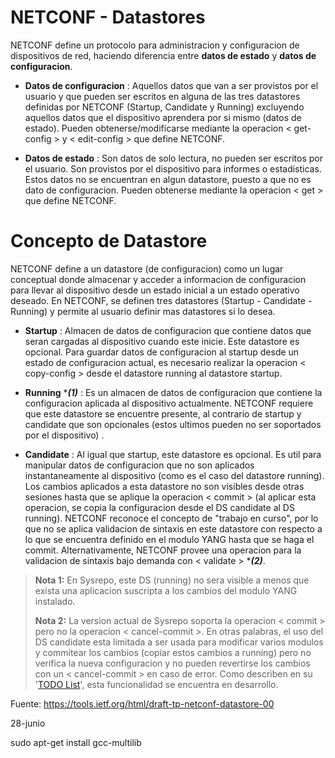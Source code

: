 # NETCONF - Datastores

NETCONF define un protocolo para administracion y configuracion de dispositivos de red, haciendo diferencia entre **datos de estado** y **datos de configuracion**.  

- **Datos de configuracion** : Aquellos datos que van a ser provistos por el usuario y que pueden ser escritos en alguna de las tres datastores definidas por NETCONF (Startup, Candidate y Running) excluyendo aquellos datos que el dispositivo aprendera por si mismo (datos de estado). Pueden obtenerse/modificarse mediante la operacion < get-config > y < edit-config > que define NETCONF. 

- **Datos de estado** : Son datos de solo lectura, no pueden ser escritos por el usuario. Son provistos por el dispositivo para informes o estadisticas. Estos datos no se encuentran en algun datastore, puesto a que no es dato de configuracion. Pueden obtenerse mediante la operacion < get > que define NETCONF. 



# Concepto de Datastore

NETCONF define a un datastore (de configuracion) como un lugar conceptual donde almacenar y acceder a informacion de configuracion para llevar al dispositivo desde un estado inicial a un estado operativo deseado. En NETCONF, se definen tres datastores (Startup - Candidate - Running) y permite al usuario definir mas datastores si lo desea.

- **Startup** : Almacen de datos de configuracion que contiene datos que seran cargadas al dispositivo cuando este inicie. Este datastore es opcional. Para guardar datos de configuracion al startup desde un estado de configuracion actual, es necesario realizar la operacion < copy-config > desde el datastore running al datastore startup.

- **Running** ****(1)*** : Es un almacen de datos de configuracion que contiene la configuracion aplicada al dispositivo actualmente. NETCONF requiere que este datastore se encuentre presente, al contrario de startup y candidate que son opcionales (estos ultimos pueden no ser soportados por el dispositivo) .

- **Candidate** : Al igual que startup, este datastore es opcional. Es util para manipular datos de configuracion que no son aplicados instantaneamente al dispositivo (como es el caso del datastore running). Los cambios aplicados a esta datastore no son visibles desde otras sesiones hasta que se aplique la operacion < commit > (al aplicar esta operacion, se copia la configuracion desde el DS candidate al DS running). NETCONF reconoce el concepto de "trabajo en curso", por lo que no se aplica validacion de sintaxis en este datastore con respecto a lo que se encuentra definido en el modulo YANG hasta que se haga el commit. Alternativamente, NETCONF provee una operacion para la validacion de sintaxis bajo demanda con < validate > ****(2)***.

> **Nota 1:** En Sysrepo, este DS (running) no sera visible a menos que exista una aplicacion suscripta a los cambios del modulo YANG instalado.
> 
> **Nota 2:** La version actual de Sysrepo soporta la operacion < commit > pero no la operacion < cancel-commit >. En otras palabras, el uso del DS candidate esta limitada a ser usada para modificar varios modulos y commitear los cambios (copiar estos cambios a running)  pero no verifica la nueva configuracion y no pueden revertirse los cambios con un < cancel-commit > en caso de error. Como describen en su '[TODO List](https://github.com/sysrepo/sysrepo/wiki/TODO-List)', esta funcionalidad se encuentra en desarrollo. 

Fuente: https://tools.ietf.org/html/draft-tp-netconf-datastore-00





28-junio

sudo apt-get install gcc-multilib 
